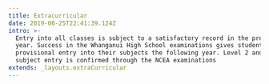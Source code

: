 ```yaml
---
title: Extracurricular
date: 2019-06-25T22:41:39.124Z
intro: >-
  Entry into all classes is subject to a satisfactory record in the preceding
  year. Success in the Whanganui High School examinations gives students
  provisional entry into their subjects the following year. Level 2 and Level 3
  subject entry is confirmed through the NCEA examinations
extends: _layouts.extraCurricular
---
```

